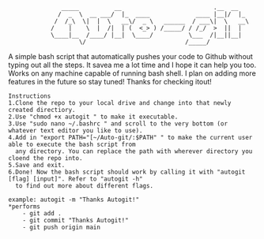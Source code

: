 				   _____          __                          .__  __
				  /  _  \  __ ___/  |_  ____             ____ |__|/  |_
				 /  /_\  \|  |  \   __\/  _ \   ______  / ___\|  \   __\
				/    |    \  |  /|  | (  <_> ) /_____/ / /_/  >  ||  |
				\____|__  /____/ |__|  \____/          \___  /|__||__|
				        \/                            /_____/

A simple bash script that automatically pushes your code to Github without typing out all the steps. It savea me
a lot time and I hope it can help you too. Works on any machine capable of running bash shell. I plan on adding more
features in the future so stay tuned! Thanks for checking itout!

	Instructions
	1.Clone the repo to your local drive and change into that newly created directiory.
	2.Use "chmod +x autogit " to make it executable.
	3.Use "sudo nano ~/.bashrc " and scroll to the very bottom (or whatever text editor you like to use).
	4.Add in "export PATH="[~/Auto-git/:$PATH" " to make the current user able to execute the bash script from
	  any directory. You can replace the path with wherever directory you cloend the repo into.
	5.Save and exit.
	6.Done! Now the bash script should work by calling it with "autogit [flag] [input]". Refer to "autogit -h"
	  to find out more about different flags.

	example: autogit -m "Thanks Autogit!"
	*performs
		- git add .
		- git commit "Thanks Autogit!"
		- git push origin main
